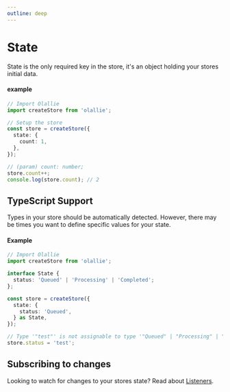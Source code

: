 ```yaml
---
outline: deep
---
```

# State

State is the only required key in the store, it's an object holding your stores initial data.

#### example
```typescript
// Import Olallie
import createStore from 'olallie';

// Setup the store
const store = createStore({
  state: {
    count: 1,
  },
});

// (param) count: number;
store.count++;
console.log(store.count); // 2
```

## TypeScript Support

Types in your store should be automatically detected. However, there may be times you want to define specific values for your state.

#### Example
```typescript
// Import Olallie
import createStore from 'olallie';

interface State {
  status: 'Queued' | 'Processing' | 'Completed';
};

const store = createStore({
  state: {
    status: 'Queued',
  } as State,
});

// Type '"test"' is not assignable to type '"Queued" | "Processing" | "Completed"'
store.status = 'test';
```

## Subscribing to changes

Looking to watch for changes to your stores state? Read about [Listeners](./listeners.md).